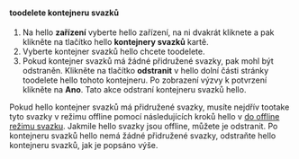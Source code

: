 <!--author=SharS last changed: 9/16/15-->

#### <a name="toodelete-a-volume-container"></a>toodelete kontejneru svazků
1. Na hello **zařízení** vyberte hello zařízení, na ni dvakrát kliknete a pak klikněte na tlačítko hello **kontejnery svazků** kartě.
2. Vyberte kontejner svazků hello chcete toodelete.
3. Pokud kontejner svazků má žádné přidružené svazky, pak mohl být odstraněn. Klikněte na tlačítko **odstranit** v hello dolní části stránky toodelete hello tohoto kontejneru. Po zobrazení výzvy k potvrzení klikněte na **Ano**. Tato akce odstraní kontejneru svazků hello.

Pokud hello kontejner svazků má přidružené svazky, musíte nejdřív tootake tyto svazky v režimu offline pomocí následujících kroků hello v [do offline režimu svazku](../articles/storsimple/storsimple-manage-volumes.md#take-a-volume-offline). Jakmile hello svazky jsou offline, můžete je odstranit. Po kontejneru svazků hello nemá žádné přidružené svazky, odstraňte hello kontejneru svazků, jak je popsáno výše.

